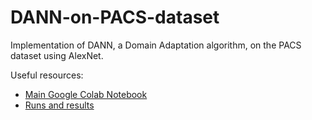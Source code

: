 # DANN-on-PACS-dataset
Implementation of DANN, a Domain Adaptation algorithm, on the PACS dataset using AlexNet.

Useful resources:
* [Main Google Colab Notebook](https://colab.research.google.com/drive/1nou9FJEert__u34jdXc9Yl0rGm82aBJO?usp=sharing)
* [Runs and results](https://docs.google.com/spreadsheets/d/1-Oroil34IiCV-O24L5omij23Pd058zrdmhA7yYH2xj0/edit?usp=sharing)
